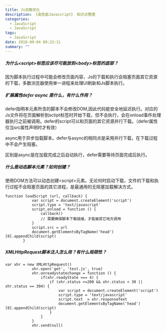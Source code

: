 ```yaml
---
title: Js加载优化
description: 《高性能Javascript》 知识点整理
categories:
  - JavaScript
  - JavaScript
tags:
  - JavaScript
date: 2018-09-04 09:23:11
summary: ""
---
```

##### 为什么<script\>标签应该尽可能放到<body\>标签的底部？
因为脚本执行过程中可能会修改页面内容，Js的下载和执行会阻塞页面其它资源的下载，多数浏览器使用单一进程来处理UI刷新和Js脚本执行。

##### 扩展属性defer async 是什么，有什么作用？

defer指明本元素所含的脚本不会修改DOM,因此代码能安全地延迟执行。对应的Js文件将在页面解析到sctipt标签时开始下载，但不会执行，会在onload事件处理器执行之前被调用。defer的script可以和页面的其它资源并行下载。（defer属性仅当src属性声明时才有效）


async用于异步加载脚本。defer与async的相同点是采用并行下载，在下载过程中不会产生阻塞。

区别是async是在加载完成之后自动执行，defer需要等待页面完成后执行。

##### 什么是动态脚本元素？如何创建？

使用DOM方法可以动态创建<script\>元素。无论何时启动下载，文件的下载和执行过程不会阻塞页面的其它进程，是最通用的无阻塞加载解决方式。
    
    function loadScript (url, callback) {
                var script = document.createElement('script')
                script.type = 'text/javascript'
                script.onload = function () {
                    callback()
                    // 需要确保脚本下载就绪，才能被其它地方调用
                }
                script.src = url
                document.getElementsByTagName('head')[0].appendChild(script)
            }
##### XMLHttpRequest脚本注入怎么用？有什么局限性？

    var xhr = new XMLHttpRequest()
                xhr.open('get', 'test.js', true)
                xhr.onreadystatechange = function () {
                    if(xhr.readyState === 4) {
                        if (xhr.status >=200 && xhr.status < 30 || xhr.status == 304) {
                            var script = document.createElement('script')
                            script.type = 'text/javascript'
                            script.text  = xhr.responseText
                            document.getElementsByTagName('head')[0].appendChild(script)
                        }    
                    }
                }
                xhr.send(null)
                
